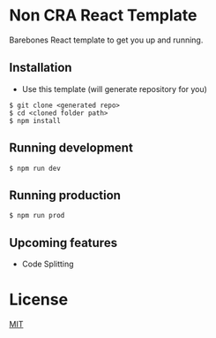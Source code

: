 # Non CRA React Template

Barebones React template to get you up and running.

## Installation

- Use this template (will generate repository for you)
```
$ git clone <generated repo>
$ cd <cloned folder path>
$ npm install
```

## Running development
```
$ npm run dev
```

## Running production
```
$ npm run prod
```


## Upcoming features
- Code Splitting

# License
[MIT](https://choosealicense.com/licenses/mit)
